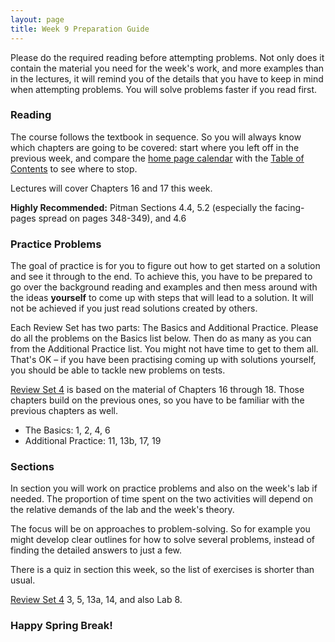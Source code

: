 ```yaml
---
layout: page
title: Week 9 Preparation Guide
---
```


Please do the required reading before attempting problems. Not only does it contain the material you need for the week's work, and more examples than in the lectures, it will remind you of the details that you have to keep in mind when attempting problems. You will solve problems faster if you read first.

### Reading ###
The course follows the textbook in sequence. So you will always know which chapters are going to be covered: start where you left off in the previous week, and compare the [home page calendar](http://prob140.org/) with the [Table of Contents](http://prob140.org/textbook/chapters/README) to see where to stop.

Lectures will cover Chapters 16 and 17 this week.

**Highly Recommended:** Pitman Sections 4.4, 5.2 (especially the facing-pages spread on pages 348-349), and 4.6


### Practice Problems ###
The goal of practice is for you to figure out how to get started on a solution and see it through to the end. To achieve this, you have to be prepared to go over the background reading and examples and then mess around with the ideas **yourself** to come up with steps that will lead to a solution. It will not be achieved if you just read solutions created by others.

Each Review Set has two parts: The Basics and Additional Practice. Please do all the problems on the Basics list below. Then do as many as you can from the Additional Practice list. You might not have time to get to them all. That's OK – if you have been practising coming up with solutions yourself, you should be able to tackle new problems on tests. 


[Review Set 4](http://prob140.org/textbook/chapters/Chapter_18/05_Review_Problems_Set_4) is based on the material of Chapters 16 through 18. Those chapters build on the previous ones, so you have to be familiar with the previous chapters as well.

- The Basics: 1, 2, 4, 6
- Additional Practice: 11, 13b, 17, 19


### Sections ###
In section you will work on practice problems and also on the week's lab if needed. The proportion of time spent on the two activities will depend on the relative demands of the lab and the week's theory.

The focus will be on approaches to problem-solving. So for example you might develop clear outlines for how to solve several problems, instead of finding the detailed answers to just a few.

There is a quiz in section this week, so the list of exercises is shorter than usual.

[Review Set 4](http://prob140.org/textbook/chapters/Chapter_18/05_Review_Problems_Set_4) 3, 5, 13a, 14, and also Lab 8.

### Happy Spring Break! ###